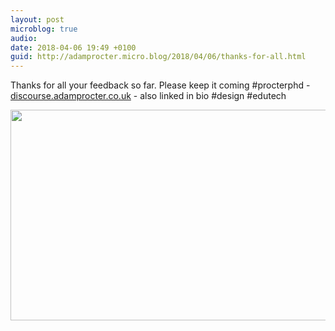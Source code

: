 ```yaml
---
layout: post
microblog: true
audio: 
date: 2018-04-06 19:49 +0100
guid: http://adamprocter.micro.blog/2018/04/06/thanks-for-all.html
---
```

Thanks for all your feedback so far. Please keep it coming #procterphd - [discourse.adamprocter.co.uk](http://discourse.adamprocter.co.uk) - also linked in bio #design #edutech

<img src="http://discursive.adamprocter.co.uk/uploads/2018/88e25cfa27.jpg" width="600" height="337" />
